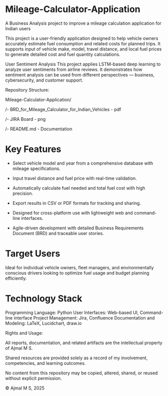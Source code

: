 # Mileage-Calculator-Application
A Business Analysis project to improve a mileage calculation application for Indian users

This project is a user-friendly application designed to help vehicle owners accurately estimate fuel consumption and related costs for planned trips. It supports input of vehicle make, model, travel distance, and local fuel prices to generate detailed cost and fuel quantity calculations.

User Sentiment Analysis
This project applies LSTM-based deep learning to analyze user sentiments from airline reviews. It demonstrates how sentiment analysis can be used from different perspectives — business, cybersecurity, and customer support.

Repository Structure:

Mileage-Calculator-Application/

/- BRD_for_Mileage_Calculator_for_Indian_Vehicles - pdf

/- JIRA Board - png

/- README.md - Documentation

# Key Features
- Select vehicle model and year from a comprehensive database with mileage specifications.

- Input travel distance and fuel price with real-time validation.

- Automatically calculate fuel needed and total fuel cost with high precision.

- Export results in CSV or PDF formats for tracking and sharing.

- Designed for cross-platform use with lightweight web and command-line interfaces.

- Agile-driven development with detailed Business Requirements Document (BRD) and traceable user stories.

# Target Users
Ideal for individual vehicle owners, fleet managers, and environmentally conscious drivers looking to optimize fuel usage and budget planning efficiently.

# Technology Stack
Programming Language: Python
User Interfaces: Web-based UI, Command-line interface
Project Management: Jira, Confluence
Documentation and Modeling: LaTeX, Lucidchart, draw.io

Rights and Usage:

All reports, documentation, and related artifacts are the intellectual property of Ajmal M S.

Shared resources are provided solely as a record of my involvement, competencies, and learning outcomes.

No content from this repository may be copied, altered, shared, or reused without explicit permission.

© Ajmal M S, 2025
